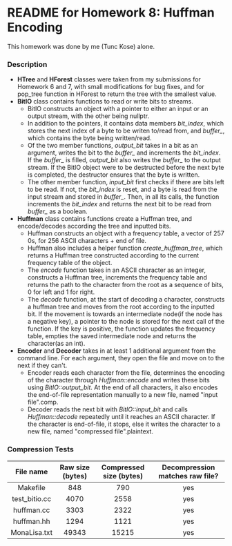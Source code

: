# README for Homework 8: Huffman Encoding
This homework was done by me (Tunc Kose) alone.

### Description
* **HTree** and **HForest** classes were taken from my submissions for Homework 6 and 7, with small modifications for bug fixes, and for pop_tree function in HForest to return the tree with the smallest value.
* **BitIO** class contains functions to read or write bits to streams.
    * BitIO constructs an object with a pointer to either an input or an output stream, with the other being nullptr.
    * In addition to the pointers, it contains data members _bit_index_, which stores the next index of a byte to be writen to/read from, and <i>buffer_</i>, which contains the byte being written/read.
    * Of the two member functions, <i>output_bit</i> takes in a bit as an argument, writes the bit to the <i>buffer_</i> and increments the <i>bit_index</i>. If the <i>buffer_</i> is filled, _output_bit_ also writes the <i>buffer_</i> to the output stream. If the BitIO object were to be destructed before the next byte is completed, the destructor ensures that the byte is written.
    * The other member function, _input_bit_ first checks if there are bits left to be read. If not, the _bit_index_ is reset, and a byte is read from the input stream and stored in <i>buffer_</i>. Then, in all its calls, the function increments the _bit_index_ and returns the next bit to be read from <i>buffer_</i> as a boolean.
* **Huffman** class contains functions create a Huffman tree, and encode/decodes according the tree and inputted bits.
    * Huffman constructs an object with a frequency table, a vector of 257 0s, for 256 ASCII characters + end of file.
    * Huffman also includes a helper function _create_huffman_tree_, which returns a Huffman tree constructed according to the current frequency table of the object.
    * The _encode_ function takes in an ASCII character as an integer, constructs a Huffman tree, increments the frequency table and returns the path to the character from the root as a sequence of bits, 0 for left and 1 for right.
    * The _decode_ function, at the start of decoding a character, constructs a huffman tree and moves from the root according to the inputted bit. If the movement is towards an intermediate node(if the node has a negative key), a pointer to the node is stored for the next call of the function. If the key is positive, the function updates the frequency table, empties the saved intermediate node and returns the character(as an int).
* **Encoder** and **Decoder** takes in at least 1 additional argument from the command line. For each argument, they open the file and move on to the next if they can't.
    * Encoder reads each character from the file, determines the encoding of the character through _Huffman::encode_ and writes these bits using _BitIO::output_bit_. At the end of all characters, it also encodes the end-of-file representation manually to a new file, named "input file".comp.
    * Decoder reads the next bit with _BitIO::input_bit_ and calls _Huffman::decode_ repeatedly until it reaches an ASCII character. If the character is end-of-file, it stops, else it writes the character to a new file, named "compressed file".plaintext.

### Compression Tests
|   File name   | Raw size (bytes) | Compressed size (bytes) | Decompression matches raw file? |
|:-------------:|:----------------:|:-----------------------:|:-------------------------------:|
|    Makefile   |        848       |           790           |               yes               |
| test_bitio.cc |       4070       |           2558          |               yes               |
|   huffman.cc  |       3303       |           2322          |               yes               |
|   huffman.hh  |       1294       |           1121          |               yes               |
|  MonaLisa.txt |       49343      |          15215          |               yes               |
